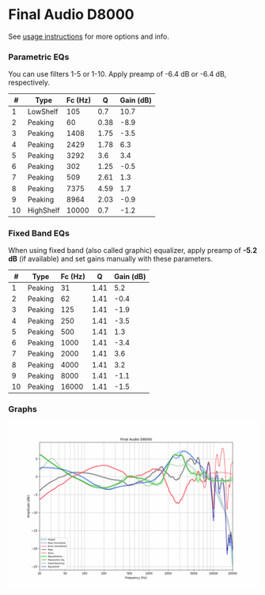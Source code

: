 # Final Audio D8000
See [usage instructions](https://github.com/jaakkopasanen/AutoEq#usage) for more options and info.

### Parametric EQs
You can use filters 1-5 or 1-10. Apply preamp of -6.4 dB or -6.4 dB, respectively.

|   # | Type      |   Fc (Hz) |    Q |   Gain (dB) |
|-----|-----------|-----------|------|-------------|
|   1 | LowShelf  |       105 | 0.7  |        10.7 |
|   2 | Peaking   |        60 | 0.38 |        -8.9 |
|   3 | Peaking   |      1408 | 1.75 |        -3.5 |
|   4 | Peaking   |      2429 | 1.78 |         6.3 |
|   5 | Peaking   |      3292 | 3.6  |         3.4 |
|   6 | Peaking   |       302 | 1.25 |        -0.5 |
|   7 | Peaking   |       509 | 2.61 |         1.3 |
|   8 | Peaking   |      7375 | 4.59 |         1.7 |
|   9 | Peaking   |      8964 | 2.03 |        -0.9 |
|  10 | HighShelf |     10000 | 0.7  |        -1.2 |

### Fixed Band EQs
When using fixed band (also called graphic) equalizer, apply preamp of **-5.2 dB** (if available) and set gains manually with these parameters.

|   # | Type    |   Fc (Hz) |    Q |   Gain (dB) |
|-----|---------|-----------|------|-------------|
|   1 | Peaking |        31 | 1.41 |         5.2 |
|   2 | Peaking |        62 | 1.41 |        -0.4 |
|   3 | Peaking |       125 | 1.41 |        -1.9 |
|   4 | Peaking |       250 | 1.41 |        -3.5 |
|   5 | Peaking |       500 | 1.41 |         1.3 |
|   6 | Peaking |      1000 | 1.41 |        -3.4 |
|   7 | Peaking |      2000 | 1.41 |         3.6 |
|   8 | Peaking |      4000 | 1.41 |         3.2 |
|   9 | Peaking |      8000 | 1.41 |        -1.1 |
|  10 | Peaking |     16000 | 1.41 |        -1.5 |

### Graphs
![](./Final%20Audio%20D8000.png)
